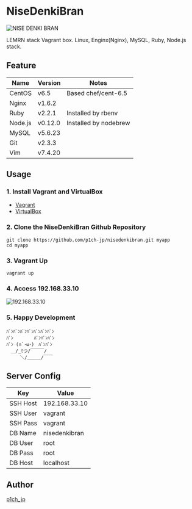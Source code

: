 NiseDenkiBran
====

![NISE DENKI BRAN](http://i.imgur.com/LuCaEd2.jpg)

LEMRN stack Vagrant box.
Linux, Enginx(Nginx), MySQL, Ruby, Node.js stack.

## Feature
Name | Version | Notes
--- | --- | ---
CentOS | v6.5 | Based chef/cent-6.5
Nginx | v1.6.2 | 
Ruby | v2.2.1 | Installed by rbenv
Node.js | v0.12.0 | Installed by nodebrew
MySQL | v5.6.23 | 
Git | v2.3.3 | 
Vim | v7.4.20 | 

## Usage

### 1. Install Vagrant and VirtualBox

- [Vagrant](https://www.vagrantup.com/downloads.html)
- [VirtualBox](https://www.virtualbox.org/wiki/Downloads)

### 2. Clone the NiseDenkiBran Github Repository
```
git clone https://github.com/p1ch-jp/nisedenkibran.git myapp
cd myapp
```

### 3. Vagrant Up
```
vagrant up
```

### 4. Access 192.168.33.10
![192.168.33.10](http://i.imgur.com/ODfS59g.png)

### 5. Happy Development
```
ﾊﾞﾝﾊﾞﾝﾊﾞﾝﾊﾞﾝﾊﾞﾝﾊﾞﾝﾊﾞﾝ
ﾊﾞﾝ　　　　 ﾊﾞﾝﾊﾞﾝﾊﾞﾝ
ﾊﾞﾝ (∩`･ω･)　ﾊﾞﾝﾊﾞﾝ
　＿/_ﾐつ/￣￣￣/
　　　＼/＿＿＿/￣￣
```

## Server Config
Key | Value
--- | ---
SSH Host | 192.168.33.10
SSH User | vagrant
SSH Pass | vagrant
DB Name | nisedenkibran
DB User | root
DB Pass | root
DB Host | localhost

## Author

[p1ch_jp](https://twitter.com/p1ch_jp)
